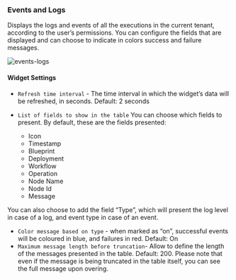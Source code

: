 ### Events and Logs
Displays the logs and events of all the executions in the current tenant, according to the user’s permissions. You can configure the fields that are displayed and can choose to indicate in colors success and failure messages.

![events-logs](https://docs.cloudify.co/staging/dev/images/ui/widgets/events-logs-2.png)

#### Widget Settings
* `Refresh time interval` - The time interval in which the widget’s data will be refreshed, in seconds. Default: 2 seconds
* `List of fields to show in the table` You can choose which fields to present. By default, these are the fields presented: 

   * Icon
   * Timestamp
   * Blueprint
   * Deployment
   * Workflow
   * Operation
   * Node Name
   * Node Id
   * Message
   
You can also choose to add the field “Type”, which will present the log level in case of a log, and event type in case of an event. 
* `Color message based on type` - when marked as “on”, successful events will be coloured in blue, and failures in red. Default: On
* `Maximum message length before truncation`- Allow to define the length of the messages presented in the table. Default: 200. Please note that even if the message is being truncated in the table itself, you can see the full message upon overing. 